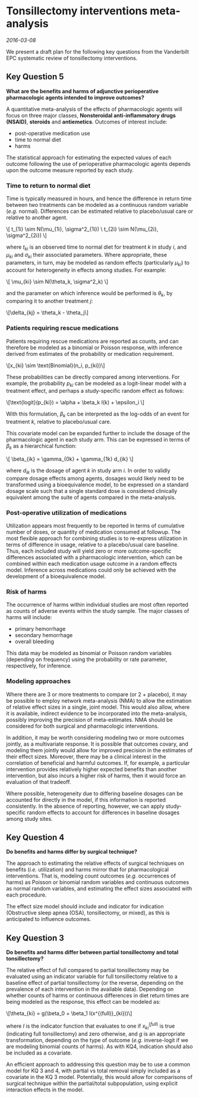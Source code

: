 # Tonsillectomy interventions meta-analysis

*2016-03-08*

We present a draft plan for the following key questions from the Vanderbilt EPC systematic review of tonsillectomy interventions.

## Key Question 5
**What are the benefits and harms of adjunctive perioperative pharmacologic agents intended to improve outcomes?**

A quantitative meta-analysis of the effects of pharmacologic agents will focus on three major classes, **Nonsteroidal anti-inflammatory drugs (NSAID)**, **steroids** and **antiemetics**. Outcomes of interest include:

+ post-operative medication use
+ time to normal diet
+ harms

The statistical approach for estimating the expected values of each outcome following the use of perioperative pharmacologic agents depends upon the outcome measure reported by each study. 

### Time to return to normal diet

Time is typically measured in hours, and hence the difference in return time between two treatments can be modeled as a continuous random variable (*e.g.* normal). Differences can be estimated relative to placebo/usual care or relative to another agent.

\\[
t_{1i} \sim N(\mu_{1i}, \sigma^2_{1i}) \\
t_{2i} \sim N(\mu_{2i}, \sigma^2_{2i}) 
\\]

where $t_{ki}$ is an observed time to normal diet for treatment $k$ in study $i$, and $\mu_{ki}$ and $\sigma_{ki}$ their associated parameters. Where appropriate, these parameters, in turn, may be modeled as random effects (particularly $\mu_{ki}$) to account for heterogeneity in effects among studies. For example:

\\[
\mu_{ki} \sim N(\theta_k, \sigma^2_k)
\\]

and the parameter on which inference would be performed is $\theta_k$, by comparing it to another treatment $j$:

\\[\delta_{kj} = \theta_k - \theta_j\\]

### Patients requiring rescue medications

Patients requiring rescue medications are reported as counts, and can therefore be modeled as a binomial or Poisson response, with inference derived from estimates of the probability or medication requirement. 

\\[x_{ki} \sim \text{Binomial}(n_i, p_{ki})\\]

These probabilities can be directly compared among interventions. For example, the probability $p_{ki}$ can be modeled as a logit-linear model with a treatment effect, and perhaps a study-specific random effect as follows:

\\[\text{logit}(p_{ki}) = \alpha + \beta_k I(k) + \epsilon_i \\]

With this formulation, $\beta_k$ can be interpreted as the log-odds of an event for treatment $k$, relative to placebo/usual care.

This covariate model can be expanded further to include the dosage of the pharmacologic agent in each study arm. This can be expressed in terms of $\beta_k$ as a hierarchical function:

\\[ \beta_{ik} = \gamma_{0k} + \gamma_{1k} d_{ik} \\]

where $d_{ik}$ is the dosage of agent $k$ in study arm $i$. In order to validly compare dosage effects among agents, dosages would likely need to be transformed using a bioequivalence model, to be expressed on a standard dosage scale such that a single standard dose is considered clinically equivalent among the suite of agents compared in the meta-analysis.

### Post-operative utilization of medications

Utilization appears most frequently to be reported in terms of cumulative number of doses, or quantity of medication consumed at followup. The most flexible approach for combining studies is to re-express utilization in terms of difference in usage, relative to a placebo/usual care baseline. Thus, each included study will yield zero or more outcome-specific differences associated with a pharmacologic intervention, which can be combined within each medication usage outcome in a random effects model. Inference across medications could only be achieved with the development of a bioequivalence model. 

### Risk of harms

The occurrence of harms within individual studies are most often reported as counts of adverse events within the study sample. The major classes of harms will include:

* primary hemorrhage
* secondary hemorrhage
* overall bleeding

This data may be modeled as binomial or Poisson random variables (depending on frequency) using the probability or rate parameter, respectively, for inference.

### Modeling approaches

Where there are 3 or more treatments to compare (or 2 + placebo), it may be possible to employ network meta-analysis (NMA) to allow the estimation of relative effect sizes in a single, joint model. This would also allow, where it is available, indirect evidence to be incorporated into the meta-analysis, possibly improving the precision of meta-estimates. NMA should be considered for both surgical and pharmacologic interventions.

In addition, it may be worth considering modeling two or more outcomes jointly, as a multivariate response. It is possible that outcomes covary, and modeling them jointly would allow for improved precision in the estimates of their effect sizes. Moreover, there may be a clinical interest in the correlation of beneficial and harmful outcomes. If, for example, a particular intervention provides relatively higher expected benefits than another intervention, but also incurs a higher risk of harms, then it would force an evaluation of that tradeoff.

Where possible, heterogeneity due to differing baseline dosages can be accounted for directly in the model, if this information is reported consistently. In the absence of reporting, however, we can apply study-specific random effects to account for differences in baseline dosages among study sites.


## Key Question 4
**Do benefits and harms differ by surgical technique?**

The approach to estimating the relative effects of surgical techniques on benefits (*i.e.* utilization) and harms mirror that for pharmacological interventions. That is, modeling count outcomes (*e.g.* occurrences of harms) as Poisson or binomial random variables and continuous outcomes as normal random variables, and estimating the effect sizes associated with each procedure.

The effect size model should include and indicator for indication (Obstructive sleep apnea (OSA), tonsillectomy, or mixed), as this is anticipated to influence outcomes.


## Key Question 3 
**Do benefits and harms differ between partial tonsillectomy and total tonsillectomy?**

The relative effect of full compared to partial tonsillectomy may be evaluated using an indicator variable for full tonsillectomy relative to a baseline effect of partial tonsillectomy (or the reverse, depending on the prevalence of each intervention in the available data). Depending on whether counts of harms or continuous differences in diet return times are being modeled as the response, this effect can be modeled as:

\\[\theta_{ki} = g(\beta_0 + \beta_1 I(x^{(full)}_{ki}))\\]

where $I$ is the indicator function that evaluates to one if $x^{(full)}_{ki}$ is true (indicating full tonsillectomy) and zero otherwise, and $g$ is an appropriate transformation, depending on the type of outcome (*e.g.* inverse-logit if we are modeling binomial counts of harms). As with KQ4, indication should also be included as a covariate.

An efficient approach to addressing this question may be to use a common model for KQ 3 and 4, with partial vs total removal simply included as a covariate in the KQ 3 model. Potentially, this would allow for comparisons of surgical technique within the partial/total subpopulation, using explicit interaction effects in the model.